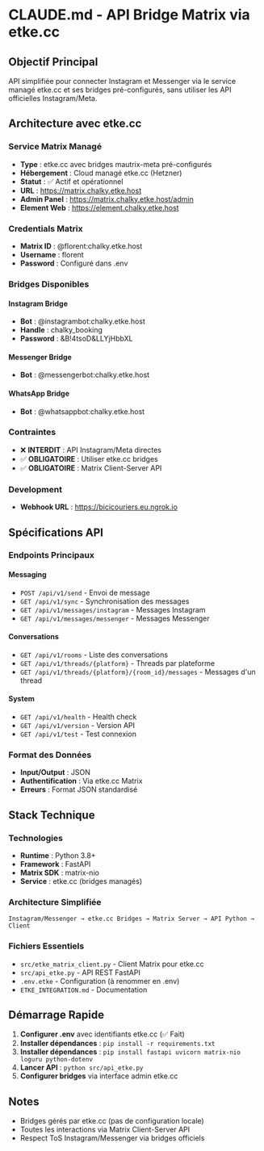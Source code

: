 # CLAUDE.md - API Bridge Matrix via etke.cc

## Objectif Principal
API simplifiée pour connecter Instagram et Messenger via le service managé etke.cc et ses bridges pré-configurés, sans utiliser les API officielles Instagram/Meta.

## Architecture avec etke.cc

### Service Matrix Managé
- **Type** : etke.cc avec bridges mautrix-meta pré-configurés
- **Hébergement** : Cloud managé etke.cc (Hetzner)
- **Statut** : ✅ Actif et opérationnel
- **URL** : https://matrix.chalky.etke.host
- **Admin Panel** : https://matrix.chalky.etke.host/admin
- **Element Web** : https://element.chalky.etke.host

### Credentials Matrix
- **Matrix ID** : @florent:chalky.etke.host
- **Username** : florent
- **Password** : Configuré dans .env

### Bridges Disponibles
#### Instagram Bridge
- **Bot** : @instagrambot:chalky.etke.host
- **Handle** : chalky_booking
- **Password** : &B!4tsoD&LLYjHbbXL

#### Messenger Bridge
- **Bot** : @messengerbot:chalky.etke.host

#### WhatsApp Bridge
- **Bot** : @whatsappbot:chalky.etke.host

### Contraintes
- ❌ **INTERDIT** : API Instagram/Meta directes
- ✅ **OBLIGATOIRE** : Utiliser etke.cc bridges
- ✅ **OBLIGATOIRE** : Matrix Client-Server API

### Development
- **Webhook URL** : https://bicicouriers.eu.ngrok.io

## Spécifications API

### Endpoints Principaux
#### Messaging
- `POST /api/v1/send` - Envoi de message
- `GET /api/v1/sync` - Synchronisation des messages
- `GET /api/v1/messages/instagram` - Messages Instagram
- `GET /api/v1/messages/messenger` - Messages Messenger

#### Conversations
- `GET /api/v1/rooms` - Liste des conversations
- `GET /api/v1/threads/{platform}` - Threads par plateforme
- `GET /api/v1/threads/{platform}/{room_id}/messages` - Messages d'un thread

#### System
- `GET /api/v1/health` - Health check
- `GET /api/v1/version` - Version API
- `GET /api/v1/test` - Test connexion

### Format des Données
- **Input/Output** : JSON
- **Authentification** : Via etke.cc Matrix
- **Erreurs** : Format JSON standardisé

## Stack Technique

### Technologies
- **Runtime** : Python 3.8+
- **Framework** : FastAPI
- **Matrix SDK** : matrix-nio
- **Service** : etke.cc (bridges managés)

### Architecture Simplifiée
```
Instagram/Messenger → etke.cc Bridges → Matrix Server → API Python → Client
```

### Fichiers Essentiels
- `src/etke_matrix_client.py` - Client Matrix pour etke.cc
- `src/api_etke.py` - API REST FastAPI
- `.env.etke` - Configuration (à renommer en .env)
- `ETKE_INTEGRATION.md` - Documentation

## Démarrage Rapide

1. **Configurer .env** avec identifiants etke.cc (✅ Fait)
2. **Installer dépendances** : `pip install -r requirements.txt`
3. **Installer dépendances** : `pip install fastapi uvicorn matrix-nio loguru python-dotenv`
4. **Lancer API** : `python src/api_etke.py`
5. **Configurer bridges** via interface admin etke.cc

## Notes
- Bridges gérés par etke.cc (pas de configuration locale)
- Toutes les interactions via Matrix Client-Server API
- Respect ToS Instagram/Messenger via bridges officiels
